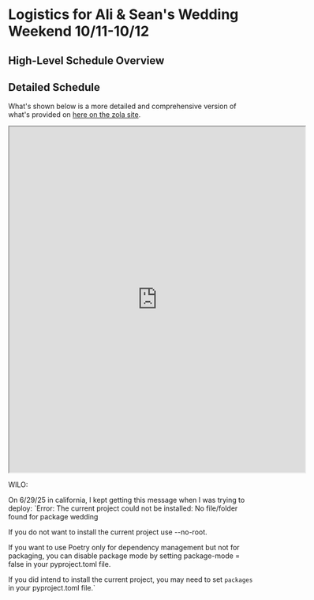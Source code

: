 
# Logistics for Ali & Sean's Wedding Weekend 10/11-10/12

## High-Level Schedule Overview

## Detailed Schedule

What's shown below is a more detailed and comprehensive version of what's provided on [here on the zola site](https://www.zola.com/wedding/aliandsean2025/event).

<!-- | First Column | Second Column | Third Column |
|--------------|---------------|--------------|
| 1            | Sarah           | Bride        |
| 2            | Sean          | Groom        | -->

<!-- markdownlint-disable-next-line MD033 -->
<iframe src="https://docs.google.com/spreadsheets/d/e/2PACX-1vQroo5nezXBAkoW_EWP1lP0PtHYiVRdEIifWcKtCh08RPPG0QVce-OBfMq4Y_GJm6OZnxzw4JioiDoJ/pubhtml?widget=true&amp;headers=true"
width="600"
height="700"></iframe>

WILO:

On 6/29/25 in california, I kept getting this message when I was trying to deploy:
`Error: The current project could not be installed: No file/folder found for package wedding

If you do not want to install the current project use --no-root.

If you want to use Poetry only for dependency management but not for packaging, you can disable package mode by setting package-mode = false in your pyproject.toml file.

If you did intend to install the current project, you may need to set `packages` in your pyproject.toml file.`
